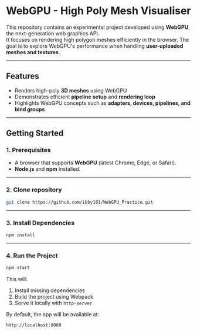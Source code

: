 # WebGPU - High Poly Mesh Visualiser

This repository contains an experimental project developed using **WebGPU**, the next-generation web graphics API.  
It focuses on rendering high polygon meshes efficiently in the browser. The goal is to explore WebGPU's performance when handling **user-uploaded meshes and textures**.

---

## Features
- Renders high-poly **3D meshes** using WebGPU  
- Demonstrates efficient **pipeline setup** and **rendering loop**  
- Highlights WebGPU concepts such as **adapters, devices, pipelines, and bind groups**  

---

## Getting Started

### 1. Prerequisites
- A browser that supports **WebGPU** (latest Chrome, Edge, or Safari).  
- **Node.js** and **npm** installed.  

---

### 2. Clone repository
```bash
git clone https://github.com/ibby101/WebGPU_Practice.git
```

---

### 3. Install Dependencies
```bash
npm install
```

---

### 4. Run the Project
```bash
npm start
```

This will:
1. Install missing dependencies  
2. Build the project using Webpack  
3. Serve it locally with `http-server`  

By default, the app will be available at:
```
http://localhost:8080
```
